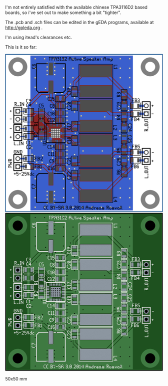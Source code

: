 I'm not entirely satisfied with the available chinese TPA3116D2 based boards, so i've set out to make something a bit "tighter".

The .pcb and .sch files can be edited in the gEDA programs, available at http://gpleda.org .

I'm using itead's clearances etc.

This is it so far:

![composite](https://github.com/rosvall/tpa3132-amp/blob/master/tpa3132-amp.composite.png?raw=true)
![board render](https://github.com/rosvall/tpa3132-amp/blob/master/tpa3132-amp.photomode.png?raw=true)

50x50 mm
